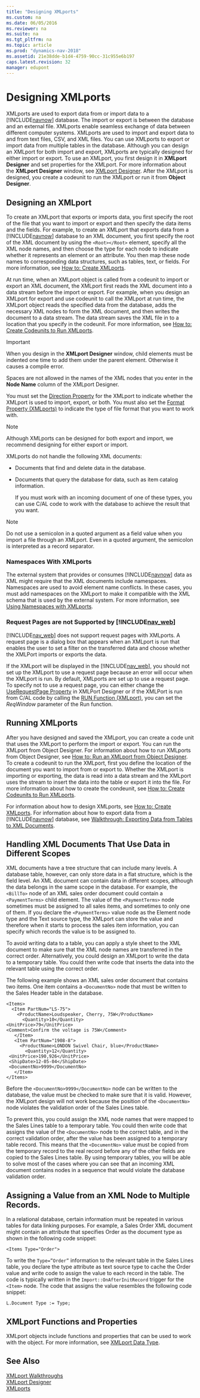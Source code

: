 ```yaml
---
title: "Designing XMLports"
ms.custom: na
ms.date: 06/05/2016
ms.reviewer: na
ms.suite: na
ms.tgt_pltfrm: na
ms.topic: article
ms.prod: "dynamics-nav-2018"
ms.assetid: 21e38dde-b1d4-4759-90cc-31c955e6b197
caps.latest.revision: 32
manager: edupont
---
```

# Designing XMLports
XMLports are used to export data from or import data to a [!INCLUDE[navnow](includes/navnow_md.md)] database. The import or export is between the database and an external file. XMLports enable seamless exchange of data between different computer systems. XMLports are used to import and export data to and from text files, CSV, and XML files. You can use XMLports to export or import data from multiple tables in the database. Although you can design an XMLport for both import and export, XMLports are typically designed for either import or export. To use an XMLport, you first design it in **XMLport Designer** and set properties for the XMLport. For more information about the **XMLport Designer** window, see [XMLport Designer](uiref/-$-S_21001-XMLport-Designer-$-.md). After the XMLport is designed, you create a codeunit to run the XMLport or run it from **Object Designer**.  

## Designing an XMLport  
 To create an XMLport that exports or imports data, you first specify the root of the file that you want to import or export and then specify the data items and the fields. For example, to create an XMLport that exports data from a [!INCLUDE[navnow](includes/navnow_md.md)] database to an XML document, you first specify the root of the XML document by using the `<Root></Root>` element, specify all the XML node names, and then choose the type for each node to indicate whether it represents an element or an attribute. You then map these node names to corresponding data structures, such as tables, text, or fields. For more information, see [How to: Create XMLports](How-to--Create-XMLports.md).  

 At run time, when an XMLport object is called from a codeunit to import or export an XML document, the XMLport first reads the XML document into a data stream before the import or export. For example, when you design an XMLport for export and use codeunit to call the XMLport at run time, the XMLport object reads the specified data from the database, adds the necessary XML nodes to form the XML document, and then writes the document to a data stream. The data stream saves the XML file in to a location that you specify in the codeunit. For more information, see [How to: Create Codeunits to Run XMLports](How-to--Create-Codeunits-to-Run-XMLports.md).  

> [!IMPORTANT]  
>  When you design in the **XMLport Designer** window, child elements must be indented one time to add them under the parent element. Otherwise it causes a compile error.  
>   
>  Spaces are not allowed in the names of the XML nodes that you enter in the **Node Name** column of the XMLport Designer.  
>   
>  You must set the [Direction Property](Direction-Property.md) for the XMLport to indicate whether the XMLport is used to import, export, or both. You must also set the [Format Property \(XMLports\)](Format-Property--XMLports-.md) to indicate the type of file format that you want to work with.  

> [!NOTE]  
>  Although XMLports can be designed for both export and import, we recommend designing for either export or import.  

 XMLports do not handle the following XML documents:  

- Documents that find and delete data in the database.  

- Documents that query the database for data, such as item catalog information.  

  If you must work with an incoming document of one of these types, you can use C/AL code to work with the database to achieve the result that you want.  

> [!NOTE]  
>  Do not use a semicolon in a quoted argument as a field value when you import a file through an XMLport. Even in a quoted argument, the semicolon is interpreted as a record separator.  

###  <a name="Namespaces"></a> Namespaces With XMLports  
 The external system that provides or consumes [!INCLUDE[navnow](includes/navnow_md.md)] data as XML might require that the XML documents include namespaces. Namespaces are used to avoid element name conflicts. In these cases, you must add namespaces on the XMLport to make it compatible with the XML schema that is used by the external system. For more information, see [Using Namespaces with XMLports](Using-Namespaces-with-XMLports.md).  

### Request Pages are not Supported by [!INCLUDE[nav_web](includes/nav_web_md.md)]  
 [!INCLUDE[nav_web](includes/nav_web_md.md)] does not support request pages with XMLports. A request page is a dialog box that appears when an XMLport is run that enables the user to set a filter on the transferred data and choose whether the XMLPort imports or exports the data.  

 If the XMLport will be displayed in the [!INCLUDE[nav_web](includes/nav_web_md.md)], you should not set up the XMLport to use a request page because an error will occur when the XMLport is run. By default, XMLports are set up to use a request page. To specify not to use a request page, you can either change the [UseRequestPage Property](UseRequestPage-Property.md) in XMLPort Designer or if the XMLPort is run from C/AL code by calling the [RUN Function \(XMLport\)](RUN-Function--XMLport-.md), you can set the *ReqWindow* parameter of the Run function.  

## Running XMLports  
 After you have designed and saved the XMLport, you can create a code unit that uses the XMLport to perform the import or export. You can run the XMLport from Object Designer. For information about how to run XMLports from Object Designer, see [How to: Run an XMLport from Object Designer](How-to--Run-an-XMLport-from-Object-Designer.md). To create a codeunit to run the XMLport, first you define the location of the document you want to import from or export to. Whether the XMLport is importing or exporting, the data is read into a data stream and the XMLport uses the stream to insert the data into the table or export it into the file. For more information about how to create the condeunit, see [How to: Create Codeunits to Run XMLports](How-to--Create-Codeunits-to-Run-XMLports.md).  

 For information about how to design XMLports, see [How to: Create XMLports](How-to--Create-XMLports.md). For information about how to export data from a [!INCLUDE[navnow](includes/navnow_md.md)] database, see [Walkthrough: Exporting Data from Tables to XML Documents](Walkthrough--Exporting-Data-from-Tables-to-XML-Documents.md).  

## Handling XML Documents That Use Data in Different Scopes  
 XML documents have a tree structure that can include many levels. A database table, however, can only store data in a flat structure, which is the field level. An XML document can contain data in different scopes, although the data belongs in the same scope in the database. For example, the `<BillTo>` node of an XML sales order document could contain a `<PaymentTerms>` child element. The value of the `<PaymentTerms>` node sometimes must be assigned to all sales items, and sometimes to only one of them. If you declare the `<PaymentTerms>` value node as the Element node type and the Text source type, the XMLport can store the value and therefore when it starts to process the sales item information, you can specify which records the value is to be assigned to.  

 To avoid writing data to a table, you can apply a style sheet to the XML document to make sure that the XML node names are transferred in the correct order. Alternatively, you could design an XMLport to write the data to a temporary table. You could then write code that inserts the data into the relevant table using the correct order.  

 The following example shows an XML sales order document that contains two items. One item contains a `<DocumentNo>` node that must be written to the Sales Header table in the database.  

```  
<Items>  
  <Item PartNum="LS-75">  
    <ProductName>Loudspeaker, Cherry, 75W</ProductName>  
      <Quantity>10</Quantity>  
<UnitPrice>79</UnitPrice>  
<Comment>Confirm the voltage is 75W</Comment>  
   </Item>  
   <Item PartNum="1908-8">  
     <ProductName>LONDON Swivel Chair, blue</ProductName>  
       <Quantity>12</Quantity>  
 <UnitPrice>190,926</UnitPrice>  
 <ShipDate>12-05-04</ShipDate>  
 <DocumentNo>9999</DocumentNo>  
   </Item>  
</Items>  
```  

 Before the `<DocumentNo>9999</DocumentNo>` node can be written to the database, the value must be checked to make sure that it is valid. However, the XMLport design will not work because the position of the `<DocumentNo>` node violates the validation order of the Sales Lines table.  

 To prevent this, you could assign the XML node names that were mapped to the Sales Lines table to a temporary table. You could then write code that assigns the value of the `<DocumentNo>` node to the correct table, and in the correct validation order, after the value has been assigned to a temporary table record. This means that the `<DocumentNo>` value must be copied from the temporary record to the real record before any of the other fields are copied to the Sales Lines table. By using temporary tables, you will be able to solve most of the cases where you can see that an incoming XML document contains nodes in a sequence that would violate the database validation order.  

## Assigning a Value from an XML Node to Multiple Records.  
 In a relational database, certain information must be repeated in various tables for data linking purposes. For example, a Sales Order XML document might contain an attribute that specifies Order as the document type as shown in the following code snippet:  

 `<Items Type="Order">`  

 To write the `Type=”Order”` information to the relevant table in the Sales Lines table, you declare the type attribute as text source type to cache the Order value and write code to assign the value to each record in the table. The code is typically written in the `Import::OnAfterInitRecord` trigger for the `<Item>` node. The code that assigns the value resembles the following code snippet:  

 `L.Document Type := Type;`  

## XMLport Functions and Properties  
 XMLport objects include functions and properties that can be used to work with the object. For more information, see [XMLport Data Type](XMLport-Data-Type.md).  

## See Also  
 [XMLport Walkthroughs](XMLport-Walkthroughs.md)   
 [XMLport Designer](uiref/-$-S_21001-XMLport-Designer-$-.md)   
 [XMLports](XMLports.md)
